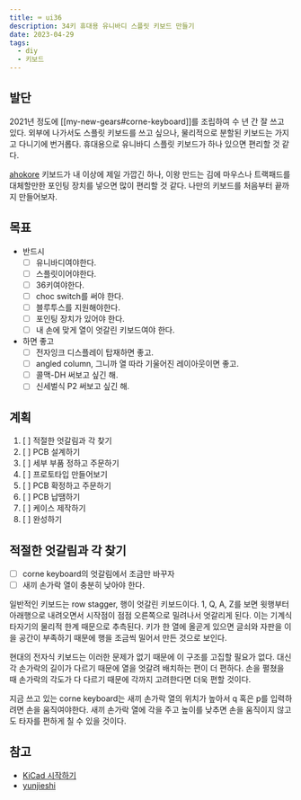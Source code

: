 ```yaml
---
title: ⌨️ ui36
description: 34키 휴대용 유니바디 스플릿 키보드 만들기
date: 2023-04-29
tags:
  - diy
  - 키보드
---
```


## 발단

2021년 정도에 [[my-new-gears#corne-keyboard]]를 조립하여 수 년 간 잘 쓰고 있다.
외부에 나가서도 스플릿 키보드를 쓰고 싶으나, 물리적으로 분할된 키보드는 가지고
다니기에 번거롭다. 휴대용으로 유니바디 스플릿 키보드가 하나 있으면 편리할 것
같다.

[ahokore](https://github.com/dezlidezlidezli/ahokore) 키보드가 내 이상에 제일
가깝긴 하나, 이왕 만드는 김에 마우스나 트랙패드를 대체할만한 포인팅 장치를
넣으면 많이 편리할 것 같다. 나만의 키보드를 처음부터 끝까지 만들어보자.

## 목표

- 반드시
  - [ ] 유니바디여야한다.
  - [ ] 스플릿이어야한다.
  - [ ] 36키여야한다.
  - [ ] choc switch를 써야 한다.
  - [ ] 블루투스를 지원해야한다.
  - [ ] 포인팅 장치가 있어야 한다.
  - [ ] 내 손에 맞게 열이 엇갈린 키보드여야 한다.
- 하면 좋고
  - [ ] 전자잉크 디스플레이 탑재하면 좋고.
  - [ ] angled column, 그니까 열 따라 기울어진 레이아웃이면 좋고.
  - [ ] 콜맥-DH 써보고 싶긴 해.
  - [ ] 신세벌식 P2 써보고 싶긴 해.

## 계획

1. [ ] 적절한 엇갈림과 각 찾기
2. [ ] PCB 설계하기
3. [ ] 세부 부품 정하고 주문하기
4. [ ] 프로토타입 만들어보기
5. [ ] PCB 확정하고 주문하기
6. [ ] PCB 납땜하기
7. [ ] 케이스 제작하기
8. [ ] 완성하기

## 적절한 엇갈림과 각 찾기

- [ ] corne keyboard의 엇갈림에서 조금만 바꾸자
- [ ] 새끼 손가락 열이 충분히 낮아야 한다.

일반적인 키보드는 row stagger, 행이 엇갈린 키보드이다. 1, Q, A, Z를 보면
윗행부터 아래행으로 내려오면서 시작점이 점점 오른쪽으로 밀려나서 엇갈리게 된다.
이는 기계식 타자기의 물리적 한계 때문으로 추측된다. 키가 한 열에 올곧게 있으면
글쇠와 자판을 이을 공간이 부족하기 때문에 행을 조금씩 밀어서 만든 것으로 보인다.

현대의 전자식 키보드는 이러한 문제가 없기 때문에 이 구조를 고집할 필요가 없다.
대신 각 손가락의 길이가 다르기 때문에 열을 엇갈려 배치하는 편이 더 편하다.
손을 펼쳤을 때 손가락의 각도가 다 다르기 때문에 각까지 고려한다면 더욱 편할 것이다.

지금 쓰고 있는 corne keyboard는 새끼 손가락 열의 위치가 높아서 q 혹은 p를
입력하려면 손을 움직여야한다. 새끼 손가락 열에 각을 주고 높이를 낮추면 손을
움직이지 않고도 타자를 편하게 칠 수 있을 것이다.

## 참고

- [KiCad 시작하기](https://wikidocs.net/book/5371)
- [yunjieshi](https://github.com/yunjieshi/ya36)
